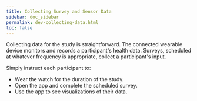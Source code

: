 ```yaml
---
title: Collecting Survey and Sensor Data
sidebar: doc_sidebar
permalink: dev-collecting-data.html
toc: false
---
```


Collecting data for the study is straightforward. The connected wearable device monitors and records a participant's health data. Surveys, scheduled at whatever frequency is appropriate, collect a participant's input.

Simply instruct each participant to:

- Wear the watch for the duration of the study.
- Open the app and complete the scheduled survey.
- Use the app to see visualizations of their data.
